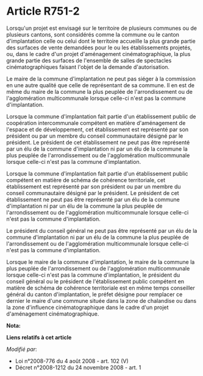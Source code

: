 # Article R751-2

Lorsqu'un projet est envisagé sur le territoire de plusieurs communes ou de plusieurs cantons, sont considérés comme la
commune ou le canton d'implantation celle ou celui dont le territoire accueille la plus grande partie des surfaces de vente
demandées pour le ou les établissements projetés, ou, dans le cadre d'un projet d'aménagement cinématographique, la plus
grande partie des surfaces de l'ensemble de salles de spectacles cinématographiques faisant l'objet de la demande
d'autorisation. 

Le maire de la commune d'implantation ne peut pas siéger à la commission en une autre qualité que celle de représentant de sa
commune. Il en est de même du maire de la commune la plus peuplée de l'arrondissement ou de l'agglomération multicommunale
lorsque celle-ci n'est pas la commune d'implantation. 

Lorsque la commune d'implantation fait partie d'un établissement public de coopération intercommunale compétent en matière
d'aménagement de l'espace et de développement, cet établissement est représenté par son président ou par un membre du conseil
communautaire désigné par le président. Le président de cet établissement ne peut pas être représenté par un élu de la
commune d'implantation ni par un élu de la commune la plus peuplée de l'arrondissement ou de l'agglomération multicommunale
lorsque celle-ci n'est pas la commune d'implantation. 

Lorsque la commune d'implantation fait partie d'un établissement public compétent en matière de schéma de cohérence
territoriale, cet établissement est représenté par son président ou par un membre du conseil communautaire désigné par le
président. Le président de cet établissement ne peut pas être représenté par un élu de la commune d'implantation ni par un
élu de la commune la plus peuplée de l'arrondissement ou de l'agglomération multicommunale lorsque celle-ci n'est pas la
commune d'implantation. 

Le président du conseil général ne peut pas être représenté par un élu de la commune d'implantation ni par un élu de la
commune la plus peuplée de l'arrondissement ou de l'agglomération multicommunale lorsque celle-ci n'est pas la commune
d'implantation. 

Lorsque le maire de la commune d'implantation, le maire de la commune la plus peuplée de l'arrondissement ou de
l'agglomération multicommunale lorsque celle-ci n'est pas la commune d'implantation, le président du conseil général ou le
président de l'établissement public compétent en matière de schéma de cohérence territoriale est en même temps conseiller
général du canton d'implantation, le préfet désigne pour remplacer ce dernier le maire d'une commune située dans la zone de
chalandise ou dans la zone d'influence cinématographique dans le cadre d'un projet d'aménagement cinématographique.

**Nota:**



**Liens relatifs à cet article**

_Modifié par_:

  - Loi n°2008-776 du 4 août 2008 - art. 102 (V)
  - Décret n°2008-1212 du 24 novembre 2008 - art. 1
